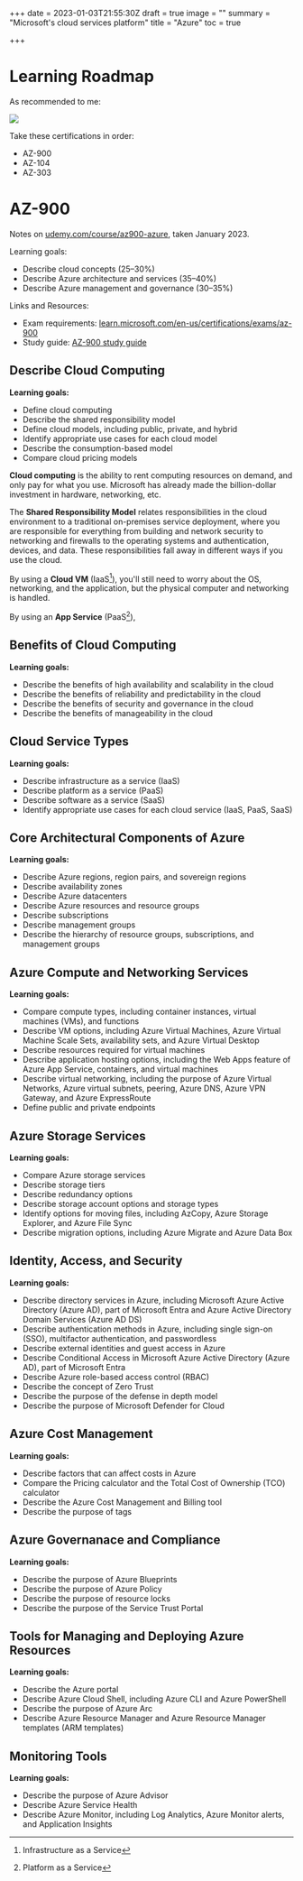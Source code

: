 +++
date = 2023-01-03T21:55:30Z
draft = true
image = ""
summary = "Microsoft's cloud services platform"
title = "Azure"
toc = true

+++
# Learning Roadmap

As recommended to me:

![](/uploads/azure-roadmap.png)

Take these certifications in order:

* AZ-900
* AZ-104
* AZ-303

# AZ-900

Notes on [udemy.com/course/az900-azure](https://www.udemy.com/course/az900-azure/), taken January 2023.

Learning goals:

* Describe cloud concepts (25–30%)
* Describe Azure architecture and services (35–40%)
* Describe Azure management and governance (30–35%)

Links and Resources:

* Exam requirements: [learn.microsoft.com/en-us/certifications/exams/az-900](https://learn.microsoft.com/en-us/certifications/exams/az-900 "learn.microsoft.com/en-us/certifications/exams/az-900")
* Study guide: [AZ-900 study guide](https://query.prod.cms.rt.microsoft.com/cms/api/am/binary/RE3VwUY)

## Describe Cloud Computing

**Learning goals:**

* Define cloud computing
* Describe the shared responsibility model
* Define cloud models, including public, private, and hybrid
* Identify appropriate use cases for each cloud model
* Describe the consumption-based model
* Compare cloud pricing models

**Cloud computing** is the ability to rent computing resources on demand, and only pay for what you use. Microsoft has already made the billion-dollar investment in hardware, networking, etc.

The **Shared Responsibility Model** relates responsibilities in the cloud environment to a traditional on-premises service deployment, where you are responsible for everything from building and network security to networking and firewalls to the operating systems and authentication, devices, and data. These responsibilities fall away in different ways if you use the cloud.

By using a **Cloud VM** (IaaS[^iaas]), you'll still need to worry about the OS, networking, and the application, but the physical computer and networking is handled.

[^iaas]: Infrastructure as a Service

By using an **App Service** (PaaS[^paas]), 

[^paas]: Platform as a Service

## Benefits of Cloud Computing

**Learning goals:**

* Describe the benefits of high availability and scalability in the cloud
* Describe the benefits of reliability and predictability in the cloud
* Describe the benefits of security and governance in the cloud
* Describe the benefits of manageability in the cloud

## Cloud Service Types

**Learning goals:**

* Describe infrastructure as a service (IaaS)
* Describe platform as a service (PaaS)
* Describe software as a service (SaaS)
* Identify appropriate use cases for each cloud service (IaaS, PaaS, SaaS)

## Core Architectural Components of Azure

**Learning goals:**

* Describe Azure regions, region pairs, and sovereign regions
* Describe availability zones
* Describe Azure datacenters
* Describe Azure resources and resource groups
* Describe subscriptions
* Describe management groups
* Describe the hierarchy of resource groups, subscriptions, and management groups

## Azure Compute and Networking Services

**Learning goals:**

* Compare compute types, including container instances, virtual machines (VMs), and functions
* Describe VM options, including Azure Virtual Machines, Azure Virtual Machine Scale Sets, availability sets, and Azure Virtual Desktop
* Describe resources required for virtual machines
* Describe application hosting options, including the Web Apps feature of Azure App Service, containers, and virtual machines
* Describe virtual networking, including the purpose of Azure Virtual Networks, Azure virtual subnets, peering, Azure DNS, Azure VPN Gateway, and Azure ExpressRoute
* Define public and private endpoints

## Azure Storage Services

**Learning goals:**

* Compare Azure storage services
* Describe storage tiers
* Describe redundancy options
* Describe storage account options and storage types
* Identify options for moving files, including AzCopy, Azure Storage Explorer, and Azure File Sync
* Describe migration options, including Azure Migrate and Azure Data Box

## Identity, Access, and Security

**Learning goals:**

* Describe directory services in Azure, including Microsoft Azure Active Directory (Azure AD), part of Microsoft Entra and Azure Active Directory Domain Services (Azure AD DS) 
* Describe authentication methods in Azure, including single sign-on (SSO), multifactor authentication, and passwordless 
* Describe external identities and guest access in Azure 
* Describe Conditional Access in Microsoft Azure Active Directory (Azure AD), part of Microsoft Entra 
* Describe Azure role-based access control (RBAC) 
* Describe the concept of Zero Trust 
* Describe the purpose of the defense in depth model 
* Describe the purpose of Microsoft Defender for Cloud

## Azure Cost Management

**Learning goals:**

* Describe factors that can affect costs in Azure
* Compare the Pricing calculator and the Total Cost of Ownership (TCO) calculator
* Describe the Azure Cost Management and Billing tool
* Describe the purpose of tags

## Azure Governanace and Compliance

**Learning goals:**

* Describe the purpose of Azure Blueprints
* Describe the purpose of Azure Policy
* Describe the purpose of resource locks
* Describe the purpose of the Service Trust Portal

## Tools for Managing and Deploying Azure Resources

**Learning goals:**

* Describe the Azure portal
* Describe Azure Cloud Shell, including Azure CLI and Azure PowerShell
* Describe the purpose of Azure Arc
* Describe Azure Resource Manager and Azure Resource Manager templates (ARM templates)

## Monitoring Tools

**Learning goals:**

* Describe the purpose of Azure Advisor
* Describe Azure Service Health
* Describe Azure Monitor, including Log Analytics, Azure Monitor alerts, and Application Insights